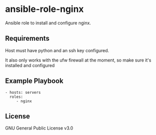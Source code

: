 ansible-role-nginx
=========

Ansible role to install and configure nginx.

Requirements
------------

Host must have python and an ssh key configured.

It also only works with the ufw firewall at the moment, so make sure it's installed and configured

Example Playbook
----------------

    - hosts: servers
      roles:
         - nginx

License
-------

GNU General Public License v3.0
